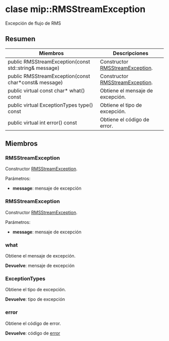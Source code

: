 # <a name="class-miprmsstreamexception"></a>clase mip::RMSStreamException 
Excepción de flujo de RMS
  
## <a name="summary"></a>Resumen
 Miembros                        | Descripciones                                
--------------------------------|---------------------------------------------
 public RMSStreamException(const std::string& message)  |  Constructor [RMSStreamException](class_mip_rmsstreamexception.md).
 public RMSStreamException(const char*const& message)  |  Constructor [RMSStreamException](class_mip_rmsstreamexception.md).
 public virtual const char* what() const  |  Obtiene el mensaje de excepción.
 public virtual ExceptionTypes type() const  |  Obtiene el tipo de excepción.
 public virtual int error() const  |  Obtiene el código de error.
  
## <a name="members"></a>Miembros
  
### <a name="rmsstreamexception"></a>RMSStreamException
Constructor [RMSStreamException](class_mip_rmsstreamexception.md).

Parámetros:  
* **message**: mensaje de excepción


  
### <a name="rmsstreamexception"></a>RMSStreamException
Constructor [RMSStreamException](class_mip_rmsstreamexception.md).

Parámetros:  
* **message**: mensaje de excepción


  
### <a name="what"></a>what
Obtiene el mensaje de excepción.

  
**Devuelve**: mensaje de excepción
  
### <a name="exceptiontypes"></a>ExceptionTypes
Obtiene el tipo de excepción.

  
**Devuelve**: tipo de excepción
  
### <a name="error"></a>error
Obtiene el código de error.

  
**Devuelve**: código de [error](class_mip_error.md)